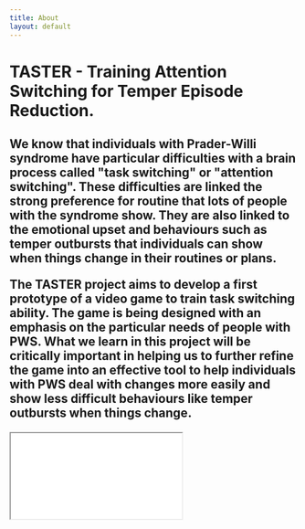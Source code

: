 ```yaml
---
title: About
layout: default
---
```

<div align="left">
<p><h1>TASTER -  Training Attention Switching for Temper Episode Reduction.</h1></p>
<p><h2>We know that individuals with Prader-Willi syndrome have particular difficulties with a brain process called "task switching" or "attention switching". These difficulties are linked the strong preference for routine that lots of people with the syndrome show. They are also linked to the emotional upset and behaviours such as temper outbursts that individuals can show when things change in their routines or plans.</p>
<p>The TASTER project aims to develop a first prototype of a video game to train task switching ability. The game is being designed with an emphasis on the particular needs of people with PWS. What we learn in this project will be critically important in helping us to further refine the game into an effective tool to help individuals with PWS deal with changes more easily and show less difficult behaviours like temper outbursts when things change.</h2></p>
</div>
<div class="container" style="max-width: 700px; height: auto;"
<!-- 4:3 aspect ratio -->
<div class="embed-responsive embed-responsive-4by3">
  <iframe class="embed-responsive-item" src="//www.youtube.com/embed/oRjY2XGacNA"></iframe>
</div>
</div>
